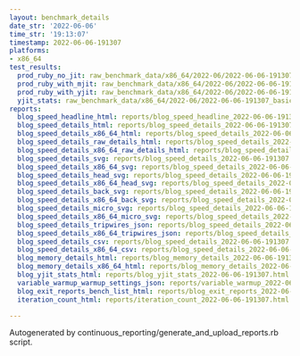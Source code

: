```yaml
---
layout: benchmark_details
date_str: '2022-06-06'
time_str: '19:13:07'
timestamp: 2022-06-06-191307
platforms:
- x86_64
test_results:
  prod_ruby_no_jit: raw_benchmark_data/x86_64/2022-06/2022-06-06-191307_basic_benchmark_prod_ruby_no_jit.json
  prod_ruby_with_mjit: raw_benchmark_data/x86_64/2022-06/2022-06-06-191307_basic_benchmark_prod_ruby_with_mjit.json
  prod_ruby_with_yjit: raw_benchmark_data/x86_64/2022-06/2022-06-06-191307_basic_benchmark_prod_ruby_with_yjit.json
  yjit_stats: raw_benchmark_data/x86_64/2022-06/2022-06-06-191307_basic_benchmark_yjit_stats.json
reports:
  blog_speed_headline_html: reports/blog_speed_headline_2022-06-06-191307.html
  blog_speed_details_html: reports/blog_speed_details_2022-06-06-191307.html
  blog_speed_details_x86_64_html: reports/blog_speed_details_2022-06-06-191307.x86_64.html
  blog_speed_details_raw_details_html: reports/blog_speed_details_2022-06-06-191307.raw_details.html
  blog_speed_details_x86_64_raw_details_html: reports/blog_speed_details_2022-06-06-191307.x86_64.raw_details.html
  blog_speed_details_svg: reports/blog_speed_details_2022-06-06-191307.svg
  blog_speed_details_x86_64_svg: reports/blog_speed_details_2022-06-06-191307.x86_64.svg
  blog_speed_details_head_svg: reports/blog_speed_details_2022-06-06-191307.head.svg
  blog_speed_details_x86_64_head_svg: reports/blog_speed_details_2022-06-06-191307.x86_64.head.svg
  blog_speed_details_back_svg: reports/blog_speed_details_2022-06-06-191307.back.svg
  blog_speed_details_x86_64_back_svg: reports/blog_speed_details_2022-06-06-191307.x86_64.back.svg
  blog_speed_details_micro_svg: reports/blog_speed_details_2022-06-06-191307.micro.svg
  blog_speed_details_x86_64_micro_svg: reports/blog_speed_details_2022-06-06-191307.x86_64.micro.svg
  blog_speed_details_tripwires_json: reports/blog_speed_details_2022-06-06-191307.tripwires.json
  blog_speed_details_x86_64_tripwires_json: reports/blog_speed_details_2022-06-06-191307.x86_64.tripwires.json
  blog_speed_details_csv: reports/blog_speed_details_2022-06-06-191307.csv
  blog_speed_details_x86_64_csv: reports/blog_speed_details_2022-06-06-191307.x86_64.csv
  blog_memory_details_html: reports/blog_memory_details_2022-06-06-191307.html
  blog_memory_details_x86_64_html: reports/blog_memory_details_2022-06-06-191307.x86_64.html
  blog_yjit_stats_html: reports/blog_yjit_stats_2022-06-06-191307.html
  variable_warmup_warmup_settings_json: reports/variable_warmup_2022-06-06-191307.warmup_settings.json
  blog_exit_reports_bench_list_html: reports/blog_exit_reports_2022-06-06-191307.bench_list.html
  iteration_count_html: reports/iteration_count_2022-06-06-191307.html

---
```

Autogenerated by continuous_reporting/generate_and_upload_reports.rb script.
